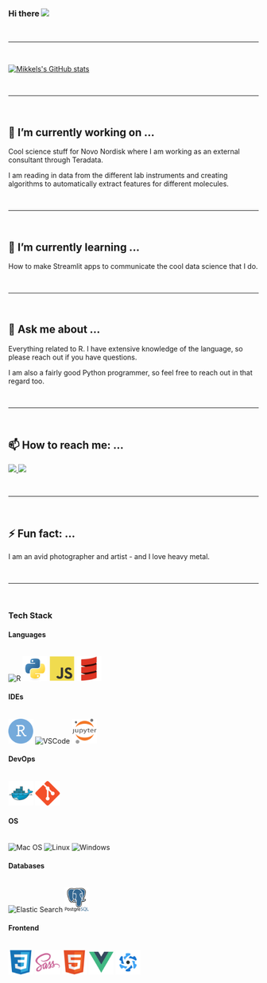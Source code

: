 ### Hi there  <img src="https://raw.githubusercontent.com/MartinHeinz/MartinHeinz/master/wave.gif" width="30px">

<br>
<hr>
<br>

[![Mikkels's GitHub stats](https://github-readme-stats.vercel.app/api?username=mikkelkrogsholm&show_icons=true&theme=radical)](https://github.com/mikkelkrogsholm/github-readme-stats)

<br>
<hr>
<br>

## 🔭 I’m currently working on ...

Cool science stuff for Novo Nordisk where I am working as an external consultant through Teradata. 

I am reading in data from the different lab instruments and creating algorithms to automatically extract features for different molecules.

<br>
<hr>
<br>

## 🌱 I’m currently learning ...

How to make Streamlit apps to communicate the cool data science that I do.

<br>
<hr>
<br>

## 💬 Ask me about ...
Everything related to R. I have extensive knowledge of the language, so please reach out if you have questions.

I am also a fairly good Python programmer, so feel free to reach out in that regard too.

<br>
<hr>
<br>

## 📫 How to reach me: ...

<p align="left">
  <a href="https://www.linkedin.com/in/mikkelkrogsholm/" target="_blank">
    <img src="https://img.shields.io/badge/-Mikkel Freltoft Krogsholm-blue?style=for-the-badge&logo=Linkedin&logoColor=white&link=https://www.linkedin.com/in/mikkelkrogsholm/"/>
  </a>
  <a href="mailto:mikkelkrogsholm@gmail.com" target="_blank">
    <img src="https://img.shields.io/badge/-gmail-c14438?style=for-the-badge&logo=Gmail&logoColor=white"/>
  </a>
</p>

<br>
<hr>
<br>

## ⚡ Fun fact: ...

I am an avid photographer and artist - and I love heavy metal.

<br>
<hr>
<br>

### Tech Stack

#### Languages

<p align="left">
  <br>
    <img src="https://upload.wikimedia.org/wikipedia/commons/1/1b/R_logo.svg" alt="R" width="50" height="50" />
    <img src="https://github.com/devicons/devicon/blob/master/icons/python/python-original.svg" alt="Python" width="50" height="50" />
    <img src="https://github.com/devicons/devicon/blob/master/icons/javascript/javascript-original.svg" alt="Javascript" width="50" height="50" />
    <img src="https://github.com/devicons/devicon/blob/master/icons/scala/scala-original.svg" alt="Scala" width="50" height="50" />
  <br>
</p>

#### IDEs
<p align="left">
  <br>
    <img src="https://github.com/devicons/devicon/blob/master/icons/rstudio/rstudio-original.svg" alt="Rstudio" width="50" height="50" />
    <img src="https://cdn.worldvectorlogo.com/logos/visual-studio-code-1.svg" alt="VSCode" width="50" height="50" />
    <img src="https://github.com/devicons/devicon/blob/master/icons/jupyter/jupyter-original-wordmark.svg" alt="Jupyter" width="50" height="50" />
  <br>
</p>


#### DevOps
<p align="left">
  <br>
    <img src="https://github.com/devicons/devicon/blob/master/icons/docker/docker-original.svg" alt="Docker" width="50" height="50" />
    <img src="https://github.com/devicons/devicon/blob/master/icons/git/git-original.svg" alt="Git" width="50" height="50" />
  <br>
</p>


#### OS
<p align="left">
  <br>
    <img src="https://www.svgrepo.com/download/162625/apple-logo.svg" alt="Mac OS" width="50" height="50" />
    <img src="https://upload.wikimedia.org/wikipedia/commons/3/35/Tux.svg" alt="Linux" width="50" height="50" />
    <img src="https://upload.wikimedia.org/wikipedia/commons/8/87/Windows_logo_-_2021.svg" alt="Windows" width="50" height="50" />
  <br>
</p>

#### Databases
<p align="left">
  <br>
    <img src="https://worldvectorlogo.com/download/elasticsearch.svg" alt="Elastic Search" width="50" height="50" />
    <img src="https://github.com/devicons/devicon/blob/master/icons/postgresql/postgresql-original-wordmark.svg" alt="PostgreSQL" width="50" height="50" />
  <br>
</p>

#### Frontend
<p align="left">
  <br>
    <img src="https://github.com/devicons/devicon/blob/master/icons/css3/css3-original.svg" alt="CSS3" width="50" height="50" />
    <img src="https://github.com/devicons/devicon/blob/master/icons/sass/sass-original.svg" alt="Sass" width="50" height="50" />
    <img src="https://github.com/devicons/devicon/blob/master/icons/html5/html5-original.svg" alt="HTML5" width="50" height="50" />
    <img src="https://github.com/devicons/devicon/blob/master/icons/vuejs/vuejs-original.svg" alt="VueJS" width="50" height="50" />
    <img src="logos/quasar.svg" alt="Quasar" width="50" height="50" />

  <br>
</p>